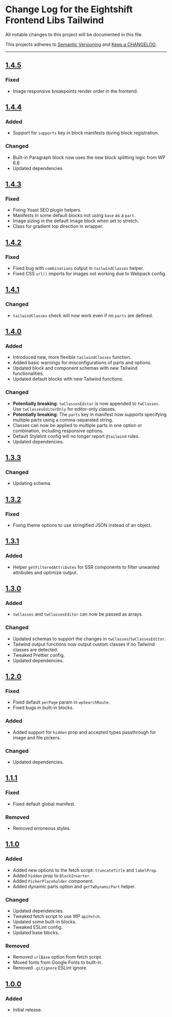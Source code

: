 # Change Log for the Eightshift Frontend Libs Tailwind

All notable changes to this project will be documented in this file.

This projects adheres to [Semantic Versioning](https://semver.org/) and [Keep a CHANGELOG](https://keepachangelog.com/).

---

## [1.4.5]

### Fixed

- Image responsive breakpoints render order in the frontend.

## [1.4.4]

### Added

- Support for `supports` key in block manifests during block registration.

### Changed

- Built-in Paragraph block now uses the new block splitting logic from WP 6.6
- Updated dependencies

## [1.4.3]

### Fixed

- Fixing Yoast SEO plugin helpers.
- Manifests in some default blocks not using `base` as a `part`.
- Image sizing in the default Image block when set to stretch.
- Class for gradient *top* direction in wrapper.

## [1.4.2]

### Fixed

- Fixed bug with `combinations` output in `tailwindClasses` helper.
- Fixed CSS `url()` imports for images not working due to Webpack config.

## [1.4.1]

### Changed

- `tailwindClasses` check will now work even if no `parts` are defined.

## [1.4.0]

### Added

- Introduced new, more flexible `tailwindClasses` function.
- Added basic warnings for misconfigurations of parts and options.
- Updated block and component schemas with new Tailwind functionalities.
- Updated default blocks with new Tailwind functions.

### Changed

- **Potentially breaking**: `twClassesEditor` is now appended to `twClasses`. Use `twClassesEditorOnly` for editor-only classes.
- **Potentially breaking**: The `parts` key in manifest now supports specifying multiple parts using a comma-separated string.
- Classes can now be applied to multiple parts in one option or combination, including responsive options.
- Default Stylelint config will no longer report `@tailwind` rules.
- Updated dependencies.

## [1.3.3]

### Changed

- Updating schema.

## [1.3.2]

### Fixed

- Fixing theme options to use stringified JSON instead of an object.

## [1.3.1]

### Added

- Helper `getFilteredAttributes` for SSR components to filter unwanted attributes and optimize output.

## [1.3.0]

### Added

- `twClasses` and `twClassesEditor` can now be passed as arrays.

### Changed

- Updated schemas to support the changes in `twClasses`/`twClassesEditor`.
- Tailwind output functions now output custom classes if no Tailwind classes are detected.
- Tweaked Prettier config.
- Updated dependencies.

## [1.2.0]

### Fixed

- Fixed default `perPage` param in `wpSearchRoute`.
- Fixed bugs in built-in blocks.

### Added

- Added support for `hidden` prop and accepted types passthrough for image and file pickers.

### Changed

- Updated dependencies.

## [1.1.1]

### Fixed

- Fixed default global manifest.

### Removed

- Removed erroneous styles.

## [1.1.0]

### Added

- Added new options to the fetch script: `truncateTitle` and `labelProp`.
- Added `hidden` prop to `BlockInserter`.
- Added `PickerPlaceholder` component.
- Added dynamic parts option and `getTwDynamicPart` helper.

### Changed

- Updated dependencies.
- Tweaked fetch script to use WP `apiFetch`.
- Updated some built-in blocks.
- Tweaked ESLint config.
- Updated base blocks.

### Removed

- Removed `urlBase` option from fetch script.
- Moved fonts from Google Fonts to built-in.
- Removed `.gitignore` ESLint ignore.

## [1.0.0]

### Added

- Initial release.

[Unreleased]: https://github.com/infinum/eightshift-frontend-libs-tailwind/compare/master...HEAD
[1.4.5]: https://github.com/infinum/eightshift-frontend-libs-tailwind/compare/1.4.4...1.4.5
[1.4.4]: https://github.com/infinum/eightshift-frontend-libs-tailwind/compare/1.4.3...1.4.4
[1.4.3]: https://github.com/infinum/eightshift-frontend-libs-tailwind/compare/1.4.2...1.4.3
[1.4.2]: https://github.com/infinum/eightshift-frontend-libs-tailwind/compare/1.4.1...1.4.2
[1.4.1]: https://github.com/infinum/eightshift-frontend-libs-tailwind/compare/1.4.0...1.4.1
[1.4.0]: https://github.com/infinum/eightshift-frontend-libs-tailwind/compare/1.3.3...1.4.0
[1.3.3]: https://github.com/infinum/eightshift-frontend-libs-tailwind/compare/1.3.2...1.3.3
[1.3.2]: https://github.com/infinum/eightshift-frontend-libs-tailwind/compare/1.3.1...1.3.2
[1.3.1]: https://github.com/infinum/eightshift-frontend-libs-tailwind/compare/1.3.0...1.3.1
[1.3.0]: https://github.com/infinum/eightshift-frontend-libs-tailwind/compare/1.2.0...1.3.0
[1.2.0]: https://github.com/infinum/eightshift-frontend-libs-tailwind/compare/1.1.1...1.2.0
[1.1.1]: https://github.com/infinum/eightshift-frontend-libs-tailwind/compare/1.1.0...1.1.1
[1.1.0]: https://github.com/infinum/eightshift-frontend-libs-tailwind/compare/1.0.0...1.1.0
[1.0.0]: https://github.com/infinum/eightshift-frontend-libs-tailwind/compare/0.0.1...1.0.0
